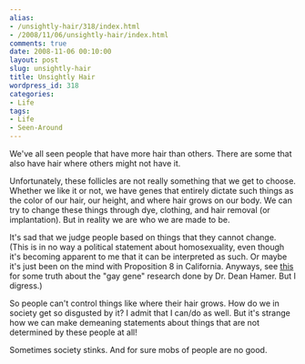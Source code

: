 ```yaml
---
alias:
- /unsightly-hair/318/index.html
- /2008/11/06/unsightly-hair/index.html
comments: true
date: 2008-11-06 00:10:00
layout: post
slug: unsightly-hair
title: Unsightly Hair
wordpress_id: 318
categories:
- Life
tags:
- Life
- Seen-Around
---
```


We've all seen people that have more hair than others.  There are some that also have hair where others might not have it.

Unfortunately, these follicles are not really something that we get to choose.  Whether we like it or not, we have genes that entirely dictate such things as the color of our hair, our height, and where hair grows on our body.  We can try to change these things through dye, clothing, and hair removal (or implantation).  But in reality we are who we are made to be.

It's sad that we judge people based on things that they cannot change.  (This is in no way a political statement about homosexuality, even though it's becoming apparent to me that it can be interpreted as such.  Or maybe it's just been on the mind with Proposition 8 in California.  Anyways, see [this](http://www.narth.com/docs/istheregene.html) for some truth about the "gay gene" research done by Dr. Dean Hamer.  But I digress.)

So people can't control things like where their hair grows.  How do we in society get so disgusted by it?  I admit that I can/do as well.  But it's strange how we can make demeaning statements about  things that are not determined by these people at all!

Sometimes society stinks.  And for sure mobs of people are no good.
